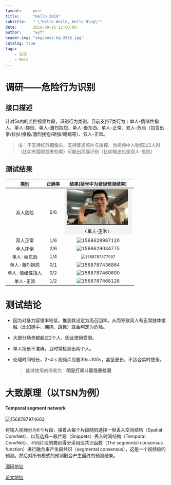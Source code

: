 ```yaml
---
layout:     post
title:      "Hello 2019"
subtitle:   " \"Hello World, Hello Blog\""
date:       2019-09-16 12:00:00
author:     "wxf"
header-img: "img/post-bg-2015.jpg"
catalog: true
tags:
    - 生活
    - Meta
---
```


# 调研——危险行为识别

## 接口描述

针对5s内的监控视频片段，识别行为类别，目前支持7类行为：单人-情绪性指人、单人-摔倒、单人-激烈抱怨、单人-砸东西、单人-正常、双人-危险（包含出拳/拉扯/推搡/激烈搂抱/砸按/踢踹等）、双人-正常。

> 注：不支持红外摄像头、支持普通照片与监控、当视频中人物超过2人时（比如有围观或者劝架）可能出现误识别（比如输出也是双人-危险）

## 测试结果

|      类别       | 正确率 |                  结果(括号中为错误预测结果)                  |
| :-------------: | :----: | :----------------------------------------------------------: |
|    双人危险     |  6/6   |           ![1568787436864](img\1568787436864.png)            |
|    双人正常     |  1/6   |         ![1568628987120](D:\桌面\1568628987120.png)          |
|    单人摔倒     |  2/6   |         ![1568629034775](D:\桌面\1568629034775.png)          |
|   单人-砸东西   |  1/4   | <img src="C:\Users\Administrator\AppData\Roaming\Typora\typora-user-images\1568787377097.png" alt="1568787377097" style="zoom: 80%;" /> |
|  单人-激烈抱怨  |  0/1   | ![1568787436864](C:\Users\Administrator\AppData\Roaming\Typora\typora-user-images\1568787436864.png) |
| 单人-情绪性指人 |  0/2   | ![1568787460600](C:\Users\Administrator\AppData\Roaming\Typora\typora-user-images\1568787460600.png) |
|    单人-正常    |  1/2   | ![1568787468128](C:\Users\Administrator\AppData\Roaming\Typora\typora-user-images\1568787468128.png) |

# 测试结论

- 因为对暴力容错率较低，推测其设定为高召回率。从而导致双人有正常肢体接触（比如握手、拥抱、跳舞）就会判定为危险。

- 大部分场景都超过2个人，因此使用受限。

- 单人场景不准确，且时常检测出两个人。

- 处理时间较长，2~4 s 视频片段要30s~100s，甚至更长，不适合实时使用。

  > 能够使用的场景为：**明显打架斗殴场景检测**

# 大致原理（以TSN为例）

#### Temporal segment network

![1568787974603](C:\Users\Administrator\AppData\Roaming\Typora\typora-user-images\1568787974603.png)

​		将输入视频分为K个片段、接着从每个片段随机选择一帧丢入空间结构（Spatial ConvNet）、以及选择一段片段（Snippets）丢入时间结构（Temporal ConvNet）、不同片段的类别得分采用段共识函数（The segmental consensus function）进行融合来产生段共识（segmental consensus），这是一个视频级的预测。然后对所有模式的预测融合产生最终的预测结果。

[源码地址](https://github.com/yjxiong/temporal-segment-networks)

[论文地址](https://arxiv.org/pdf/1608.00859.pdf)

